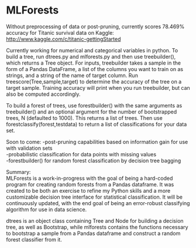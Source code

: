 MLForests
=========
Without preprocessing of data or post-pruning, currently scores 78.469% accuracy for Titanic survival data on Kaggle: http://www.kaggle.com/c/titanic-gettingStarted

Currently working for numerical and categorical variables in python. To build a tree, run dtrees.py and mlforests.py and then use treebuilder(), which returns a Tree object. For inputs, treebuilder takes a sample in the form of a Pandas DataFrame, a list of the columns you want to train on as strings, and a string of the name of target column. Run treescore(Tree,sample,target) to determine the accuracy of the tree on a target sample. Training accuracy will print when you run treebuilder, but can also be computed accordingly.

To build a forest of trees, use forestbuilder() with the same arguments as treebuilder() and an optional argument for the number of bootstrapped trees, N (defaulted to 1000). This returns a list of trees. Then use forestclassify(forest,testdata) to return a list of classifications for your data set.

Soon to come: 
  -post-pruning capabilities based on information gain for use with validation sets  
  -probabilistic classification for data points with missing values  
  -forestbuilder() for random forest classification by decision tree bagging  


Summary:  
MLForests is a work-in-progress with the goal of being a hard-coded program for creating random forests from a Pandas dataframe. It was created to be both an exercise to refine my Python skills and a more customizable decision tree interface for statistical classification. It will be continuously updated, with the end goal of being an error-robust classifying algorithm for use in data science.

dtrees is an object class containing Tree and Node for building a decision tree, as well as Bootstrap, while mlforests contains the functions necessary to bootstrap a sample from a Pandas dataframe and construct a random forest classifier from it.


